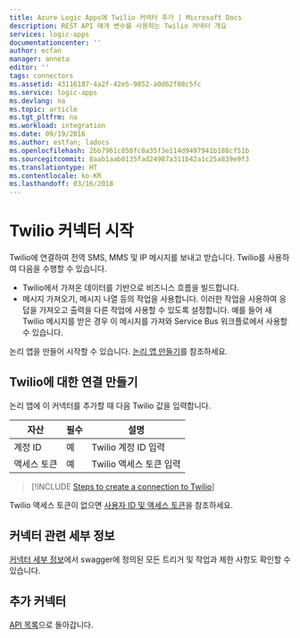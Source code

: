 ```yaml
---
title: Azure Logic Apps에 Twilio 커넥터 추가 | Microsoft Docs
description: REST API 매개 변수를 사용하는 Twilio 커넥터 개요
services: logic-apps
documentationcenter: ''
author: ecfan
manager: anneta
editor: ''
tags: connectors
ms.assetid: 43116187-4a2f-42e5-9852-a0d62f08c5fc
ms.service: logic-apps
ms.devlang: na
ms.topic: article
ms.tgt_pltfrm: na
ms.workload: integration
ms.date: 09/19/2016
ms.author: estfan; ladocs
ms.openlocfilehash: 2bb7961c850fc8a35f3e114d9497941b188cf51b
ms.sourcegitcommit: 8aab1aab0135fad24987a311b42a1c25a839e9f3
ms.translationtype: HT
ms.contentlocale: ko-KR
ms.lasthandoff: 03/16/2018
---
```

# <a name="get-started-with-the-twilio-connector"></a>Twilio 커넥터 시작
Twilio에 연결하여 전역 SMS, MMS 및 IP 메시지를 보내고 받습니다. Twilio를 사용하여 다음을 수행할 수 있습니다.

* Twilio에서 가져온 데이터를 기반으로 비즈니스 흐름을 빌드합니다. 
* 메시지 가져오기, 메시지 나열 등의 작업을 사용합니다. 이러한 작업을 사용하여 응답을 가져오고 출력을 다른 작업에 사용할 수 있도록 설정합니다. 예를 들어 새 Twilio 메시지를 받은 경우 이 메시지를 가져와 Service Bus 워크플로에서 사용할 수 있습니다. 

논리 앱을 만들어 시작할 수 있습니다. [논리 앱 만들기](../logic-apps/quickstart-create-first-logic-app-workflow.md)를 참조하세요.

## <a name="create-a-connection-to-twilio"></a>Twilio에 대한 연결 만들기
논리 앱에 이 커넥터를 추가할 때 다음 Twilio 값을 입력합니다.

| 자산 | 필수 | 설명 |
| --- | --- | --- |
| 계정 ID |예 |Twilio 계정 ID 입력 |
| 액세스 토큰 |예 |Twilio 액세스 토큰 입력 |

> [!INCLUDE [Steps to create a connection to Twilio](../../includes/connectors-create-api-twilio.md)]
> 
> 

Twilio 액세스 토큰이 없으면 [사용자 ID 및 액세스 토큰](https://www.twilio.com/docs/api/chat/guides/identity)을 참조하세요.

## <a name="connector-specific-details"></a>커넥터 관련 세부 정보

[커넥터 세부 정보](/connectors/twilio/)에서 swagger에 정의된 모든 트리거 및 작업과 제한 사항도 확인할 수 있습니다.

## <a name="more-connectors"></a>추가 커넥터
[API 목록](apis-list.md)으로 돌아갑니다.